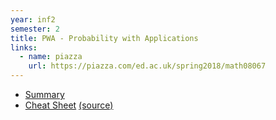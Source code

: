 ```yaml
---
year: inf2
semester: 2
title: PWA - Probability with Applications
links:
  - name: piazza
    url: https://piazza.com/ed.ac.uk/spring2018/math08067
---
```


- [Summary](https://github.com/compsoc-edinburgh/bi-pwa)
- [Cheat Sheet](/resources/pwa/PwA_Cheat_Sheet.pdf) [(source)](/resources/pwa/pwa_cheat_sheet.tex)
